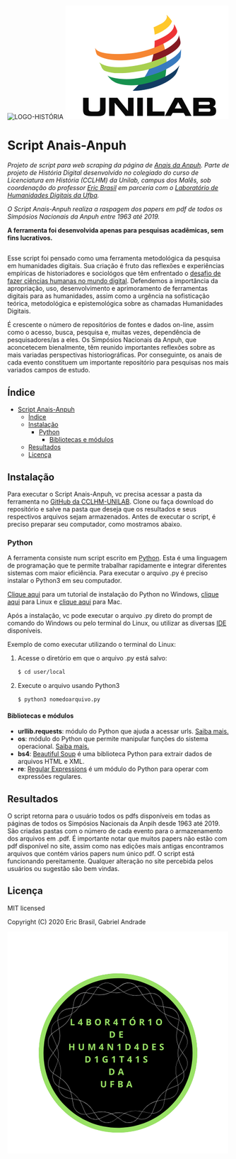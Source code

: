 ![LOGO-HISTÓRIA](logos/LOGO-HISTÓRIA-BA-vertical.png)
![LOGO-UNILAB](logos/unilab.png)

# Script Anais-Anpuh

*Projeto de script para web scraping da página de [Anais da Anpuh](https://anpuh.org.br/index.php/documentos/anais).
 Parte de projeto de História Digital desenvolvido no colegiado do curso de Licenciatura em História (CCLHM) da Unilab, campus dos Malês, sob coordenação do professor [Eric Brasil](https://ericbrasiln.github.io/) em parceria com o [Laboratório de Humanidades Digitais da Ufba](http://labhd.ufba.br/).*

*O Script Anais-Anpuh realiza a raspagem dos papers em pdf de todos os Simpósios Nacionais da Anpuh entre 1963 até 2019.*

**A ferramenta foi desenvolvida apenas para pesquisas acadêmicas, sem fins lucrativos.**

##

Esse script foi pensado como uma ferramenta metodológica da pesquisa em humanidades
digitais. Sua criação é fruto das reflexões e experiências empíricas de historiadores e sociológos que têm enfrentado o [desafio de fazer ciências humanas no mundo digital](http://bibliotecadigital.fgv.br/ojs/index.php/reh/article/view/79933).
Defendemos a importância da apropriação, uso, desenvolvimento e aprimoramento de ferramentas digitais para as humanidades, assim como a urgência na sofisticação teórica, metodológica e epistemológica sobre as chamadas Humanidades Digitais.

É crescente o número de repositórios de fontes e dados on-line, assim como o acesso, busca, pesquisa e, muitas vezes, dependência de pesquisadores/as a eles.
Os Simpósios Nacionais da Anpuh, que aconcetecem bienalmente, têm reunido importantes reflexões sobre as mais variadas perspectivas historiográficas. Por conseguinte, os anais de cada evento constituem um importante repositório para pesquisas nos mais variados campos de estudo.

## Índice

- [Script Anais-Anpuh](#script-anais-anpuh)
  - [Índice](#%c3%8dndice)
  - [Instalação](#instala%c3%a7%c3%a3o)
    - [Python](#python)
      - [Bibliotecas e módulos](#bibliotecas-e-m%c3%b3dulos)
  - [Resultados](#resultados)
  - [Licença](#licen%c3%a7a)


## Instalação

Para executar o Script Anais-Anpuh, vc precisa acessar a pasta da ferramenta no [GitHub da CCLHM-UNILAB](https://github.com/leofn/LABHDUFBA/tree/master/JusBrasil). Clone ou faça download do repositório e salve na pasta que deseja que os resultados e seus respectivos arquivos sejam armazenados. Antes de executar o script, é preciso preparar seu computador, como mostramos abaixo.

### Python

A ferramenta consiste num script escrito em [Python](https://www.python.org/). Esta é uma linguagem de programação que te permite trabalhar rapidamente e integrar diferentes sistemas com maior eficiência.
Para executar o arquivo .py é preciso instalar o Python3 em seu computador.

[Clique aqui](https://python.org.br/instalacao-windows/) para um tutorial de instalação do Python no Windows, [clique aqui](https://python.org.br/instalacao-linux/) para Linux e [clique aqui](https://python.org.br/instalacao-mac/)
para Mac.

Após a instalação, vc pode executar o arquivo .py direto do prompt de comando do Windows ou pelo terminal do Linux, ou utilizar as diversas [IDE](https://pt.wikipedia.org/wiki/Ambiente_de_desenvolvimento_integrado) disponíveis.

Exemplo de como executar utilizando o terminal do Linux:

1. Acesse o diretório em que o arquivo .py está salvo:
   ```sh
   $ cd user/local
   ```

1. Execute o arquivo usando Python3
   ```sh
   $ python3 nomedoarquivo.py
   ```


#### Bibliotecas e módulos

- **urllib.requests**: módulo do Python que ajuda a acessar urls.
[Saiba mais.](https://docs.python.org/pt-br/3/library/urllib.request.htmll)
- **os**: módulo do Python que permite manipular funções do sistema operacional.
[Saiba mais.](https://docs.python.org/pt-br/3/library/os.html)
- **bs4**: [Beautiful Soup](https://www.crummy.com/software/BeautifulSoup/bs4/doc/) é uma biblioteca Python para extrair
 dados de arquivos HTML e XML.
- **re**: [Regular Expressions](https://docs.python.org/pt-br/3/library/re.html) é um módulo do Python para operar com expressões regulares. 

## Resultados

O script retorna para o usuário todos os pdfs disponíveis em todas as páginas de todos os Simpósios Nacionais da Anpih desde 1963 até 2019. São criadas pastas com o número de cada evento para o armazenamento dos arquivos em .pdf.
É importante notar que muitos papers não estão com pdf disponível no site, assim como nas edições mais antigas encontramos arquivos que contém vários papers num único pdf.
O script está funcionando pereitamente. Qualquer alteração no site percebida pelos usuários ou sugestão são bem vindas.

## Licença

MIT licensed

Copyright (C) 2020 Eric Brasil, Gabriel Andrade

![LOGO-LABHDUFBA](logos/labhd.png)